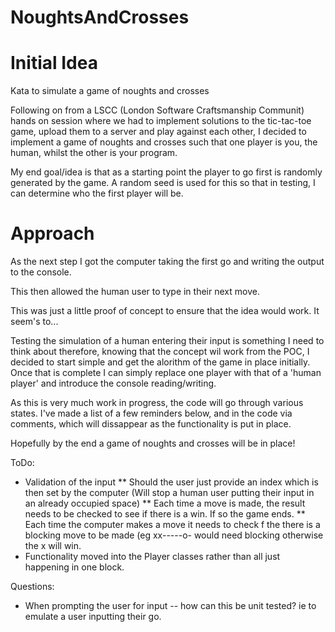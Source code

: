 NoughtsAndCrosses
=================


Initial Idea
============

Kata to simulate a game of noughts and crosses

Following on from a LSCC (London Software Craftsmanship Communit) hands on session where we had to implement solutions to the tic-tac-toe game, upload them to a server and play against each other, I decided to implement a game of noughts and crosses such that one player is you, the human, whilst the other is your program.

My end goal/idea is that as a starting point the player to go first is randomly generated by the game.  A random seed is used for this so that in testing, I can determine who the first player will be.

Approach
========
As the next step I got the computer taking the first go and writing the output to the console.

This then allowed the human user to type in their next move.

This was just a little proof of concept to ensure that the idea would work. It seem's to...

Testing the simulation of a human entering their input is something I need to think about therefore, knowing that the concept wil work from the POC, I decided to start simple and get the alorithm of the game in place initially. Once that is complete I can simply replace one player with that of a 'human player' and introduce the console reading/writing.

As this is very much work in progress, the code will go through various states. I've made a list of a few reminders below, and in the code via comments, which will dissappear as the functionality is put in place.

Hopefully by the end a game of noughts and crosses will be in place!

ToDo:

* Validation of the input 
	** Should the user just provide an index which is then set by the computer (Will stop a human user putting their 	input in an already occupied space)
	** Each time a move is made, the result needs to be checked to see if there is a win. If so the game ends.
	** Each time the computer makes a move it needs to check f the there is a blocking move to be made (eg xx-----o- 	would need blocking otherwise the x will win.
* Functionality moved into the Player classes rather than all just happening in one block.


Questions:
* When prompting the user for input -- how can this be unit tested? ie to emulate a user inputting their go.
